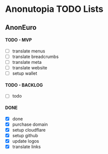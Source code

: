 # Anonutopia TODO Lists

## AnonEuro

#### TODO - MVP

- [ ] translate menus
- [ ] translate breadcrumbs
- [ ] translate meta
- [ ] translate website
- [ ] setup wallet

#### TODO - BACKLOG

- [ ] todo

#### DONE

- [x] done
- [x] purchase domain
- [x] setup cloudflare
- [x] setup github
- [x] update logos
- [x] translate links
